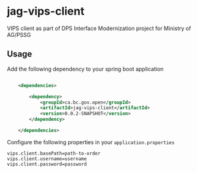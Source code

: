 # jag-vips-client

VIPS client as part of DPS Interface Modernization project for Ministry of AG/PSSG

## Usage

Add the following dependency to your spring boot application

```xml

    <dependencies>

        <dependency>
            <groupId>ca.bc.gov.open</groupId>
            <artifactId>jag-vips-client</artifactId>
            <version>0.0.2-SNAPSHOT</version>
        </dependency>

    </dependencies>

```

Configure the following properties in your `application.properties`

```
vips.client.basePath=path-to-order
vips.client.username=username
vips.client.password=password
```
